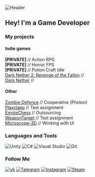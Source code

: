 ![Header](https://github.com/ShakhzodHD/ShahzodHD/blob/main/assets/newHeader.png) 
## Hey! I'm a Game Developer 

### My projects
#### Indie games
**[PRIVATE]** // Action RPG <br>
**[PRIVATE]** // Horror FPS <br>
**[PRIVATE]** // Potion Craft Idle <br>
[Dark Nether 2: Revenge of the Fallen](https://github.com/ShakhzodHD/DarkNether2) // <br> 
[Dark Nether](https://github.com/ShakhzodHD/DarkNether) // <br> 
#### Other 
[Zombie Defence](https://github.com/ShakhzodHD/Zombie-Defence) // Cooperative (Photon)  <br> 
[Playclapp](https://github.com/ShakhzodHD/Playclapp) // Test assignment  <br> 
[EmoteChess](https://github.com/ShakhzodHD/EmoteChess) // Outsourcing  <br> 
[WeaponTarget](https://github.com/ShakhzodHD/WeaponTarget) // Test assignment  <br> 
[Microscope-3D](https://github.com/ShakhzodHD/Microscope-3D) // Working with UI <br> 
### Languages and Tools
![Unity](https://img.shields.io/badge/-Unity-%23000000?style=for-the-badge&logo=unity)
![C#](https://img.shields.io/badge/C%23-%23239120.svg?style=for-the-badge&logo=c-sharp&logoColor=white)
![Visual Studio](https://img.shields.io/badge/Visual%20Studio-5C2D91.svg?style=for-the-badge&logo=visual-studio&logoColor=white)
![Git](https://img.shields.io/badge/git-%23F05033.svg?style=for-the-badge&logo=git&logoColor=white)<br>

### Follow Me
[![vk](https://img.shields.io/badge/-ВКонтакте-4f7db3?style=for-the-badge&logo=VK)](https://vk.com/khalimov202)
[![Telegram](https://img.shields.io/badge/-Telegram-2CA5E0?style=for-the-badge&logo=telegram)](https://t.me/shahzodhd)
[![Instagram](https://img.shields.io/badge/-Instagram-%23E4405F?style=for-the-badge&logo=Instagram&logoColor=white)](https://www.instagram.com/khalimov02/)
[![Steam](https://img.shields.io/badge/-steam-%23000000?style=for-the-badge&logo=steam&logoColor=white)](https://steamcommunity.com/id/1504043)

<!---
### I'm working on:
[Dark Nether 2: Revenge of the Fallen](https://github.com/ShakhzodHD/DarkNether2)
-->

